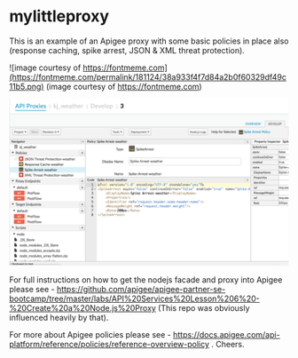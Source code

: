 # mylittleproxy
This is an example of an Apigee proxy with some basic policies in place also (response caching, spike arrest, JSON &amp; XML threat protection).

![image courtesy of https://fontmeme.com](https://fontmeme.com/permalink/181124/38a933f4f7d84a2b0f60329df49c11b5.png)
(image courtesy of https://fontmeme.com)


![Screenshot of this proxy from Apigee UI (for evaluation account)](https://raw.githubusercontent.com/kristianjaeger/mylittleproxy/f5d6f8e01e46c70a385514b6cde09637824b5f39/proxyFromApigeeUi.png)        

For full instructions on how to get the nodejs facade and proxy into Apigee please see - https://github.com/apigee/apigee-partner-se-bootcamp/tree/master/labs/API%20Services%20Lesson%206%20-%20Create%20a%20Node.js%20Proxy (This repo was obviously influenced heavily by that).

For more about Apigee policies please see - https://docs.apigee.com/api-platform/reference/policies/reference-overview-policy . Cheers.
